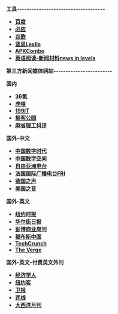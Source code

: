 
 **工具------------------------------------** 
- [ **百度** ](https://www.baidu.com/)
- [ **必应** ](https://www.bing.com/?scope=web&mkt=zh-CN)
- [ **谷歌** ](https://www.google.com/)
- [ **蓝思Lexile** ](https://hub.lexile.com/find-a-book/search)
- [ **APKCombo** ](https://apkcombo.com/zh/)
- [ **英语阅读-新闻材料news in levels** ](https://www.newsinlevels.com/)


 **第三方新闻媒体网站------------------------** 

 **国内** 
- [ **36氪** ](https://www.36kr.com/)
- [ **虎嗅** ](https://www.huxiu.com/)
- [ **199IT** ](http://www.199it.com/)
- [ **极客公园** ](https://www.geekpark.net)
- [ **麻省理工科评** ](https://www.mittrchina.com/)

 **国外-中文** 
- [ **中国数字时代** ](https://chinadigitaltimes.net/chinese/chronicle-of-major-events)
- [ **中国数字空间** ](https://chinadigitaltimes.net/space/Landing_Page)
- [ **自由亚洲电台** ](https://www.rfa.org/cantonese?encoding=simplified)
- [ **法国国际广播电台FRI** ](https://www.rfi.fr/cn/)
- [ **德国之声** ](https://www.dw.com/zh/%E6%97%B6%E6%94%BF%E9%A3%8E%E4%BA%91/s-1681)
- [ **美国之音** ](https://www.voachinese.com/)

 **国外-英文** 
- [ **纽约时报** ](https://cn.nytimes.com/)
- [ **华尔街日报** ](https://cn.wsj.com/)
- [ **彭博商业周刊** ](https://www.bloomberg.com/businessweek)
- [ **福布斯中国** ](https://www.forbeschina.com/)
- [ **TechCrunch** ](https://techcrunch.com/)
- [ **The Verge** ](https://www.theverge.com/)


 **国外-英文-付费英文外刊** 
- [ **经济学人** ](https://www.economist.com/)
- [ **纽约客** ](https://www.newyorker.com/)
- [ **卫报** ](https://www.theguardian.com/us)
- [ **连线** ](https://www.wired.com/)
- [ **大西洋月刊** ](https://www.theatlantic.com/)

